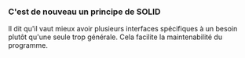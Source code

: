 ### C'est de nouveau un principe de **SOLID**
Il dit qu'il vaut mieux avoir plusieurs interfaces spécifiques à un besoin plutôt qu'une seule trop générale. Cela facilite la maintenabilité du programme.